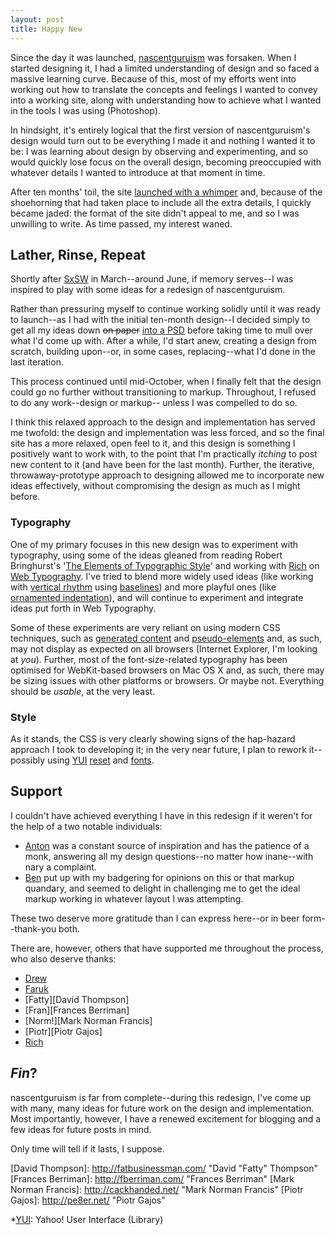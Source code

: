 ```yaml
---
layout: post
title: Happy New
---
```

Since the day it was launched, [nascentguruism][ng] was forsaken. When I
started designing it, I had a limited understanding of design and so
faced a massive learning curve. Because of this, most of my efforts went
into working out how to translate the concepts and feelings I wanted to
convey into a working site, along with understanding how to achieve what
I wanted in the tools I was using (Photoshop).

In hindsight, it's entirely logical that the first version of
nascentguruism's design would turn out to be everything I made it and
nothing I wanted it to be: I was learning about design by observing and
experimenting, and so would quickly lose focus on the overall design,
becoming preoccupied with whatever details I wanted to introduce at that
moment in time.

After ten months' toil, the site [launched with a whimper][launched]
and, because of the shoehorning that had taken place to include all the
extra details, I quickly became jaded: the format of the site didn't
appeal to me, and so I was unwilling to write. As time passed, my
interest waned.

## Lather, Rinse, Repeat

Shortly after [SxSW][SxSW06] in March--around June, if memory serves--I
was inspired to play with some ideas for a redesign of nascentguruism.

Rather than pressuring myself to continue working solidly until it was
ready to launch--as I had with the initial ten-month design--I decided
simply to get all my ideas down <del>on paper</del> <ins>into a
PSD</ins> before taking time to mull over what I'd come up with. After a
while, I'd start anew, creating a design from scratch, building
upon--or, in some cases, replacing--what I'd done in the last iteration.

This process continued until mid-October, when I finally felt that the
design could go no further without transitioning to markup. Throughout,
I refused to do any work--design or markup-- unless I was compelled to
do so.

I think this relaxed approach to the design and implementation has
served me twofold: the design and implementation was less forced, and so
the final site has a more relaxed, open feel to it, and this design is
something I positively want to work with, to the point that I'm
practically *itching* to post new content to it (and have been for the
last month). Further, the iterative, throwaway-prototype approach to
designing allowed me to incorporate new ideas effectively, without
compromising the design as much as I might before.

### Typography

One of my primary focuses in this new design was to experiment with
typography, using some of the ideas gleaned from reading Robert
Bringhurst's '[The Elements of Typographic Style][Elements]' and working
with [Rich][Rich Rutter] on [Web Typography][]. I've tried to blend more
widely used ideas (like working with [vertical rhythm][wt §2.2.2] using
[baselines][]) and more playful ones (like [ornamented indentation][wt
§2.3.2]), and will continue to experiment and integrate ideas put forth
in Web Typography.

Some of these experiments are very reliant on using modern CSS
techniques, such as [generated content][] and [pseudo-elements][] and,
as such, may not display as expected on all browsers (Internet Explorer,
I'm looking at *you*). Further, most of the font-size-related typography
has been optimised for WebKit-based browsers on Mac OS X and, as such,
there may be sizing issues with other platforms or browsers. Or maybe
not. Everything should be *usable*, at the very least.

### Style

As it stands, the CSS is very clearly showing signs of the hap-hazard
approach I took to developing it; in the very near future, I plan to
rework it--possibly using [YUI][YUI] [reset][YUI reset] and [fonts][YUI
fonts].

## Support

I couldn't have achieved everything I have in this redesign if it
weren't for the help of a two notable individuals:

* [Anton][Anton Peck] was a constant source of inspiration and has the
  patience of a monk, answering all my design questions--no matter how
  inane--with nary a complaint.
* [Ben][Ben Ward] put up with my badgering for opinions on this or that
  markup quandary, and seemed to delight in challenging me to get the
  ideal markup working in whatever layout I was attempting.

These two deserve more gratitude than I can express here--or in beer
form--thank-you both.

There are, however, others that have supported me throughout the
process, who also deserve thanks:

* [Drew][Drew McLellan]
* [Faruk][Faruk Ateş]
* [Fatty][David Thompson]
* [Fran][Frances Berriman]
* [Norm!][Mark Norman Francis]
* [Piotr][Piotr Gajos]
* [Rich][Rich Rutter]


## *Fin*?

nascentguruism is far from complete--during this redesign, I've come up
with many, many ideas for future work on the design and implementation.
Most importantly, however, I have a renewed excitement for blogging and
a few ideas for future posts in mind.

Only time will tell if it lasts, I suppose.

[ng]:				/
[launched]:			/journal/the-inaugural-post/
[SxSW06]:			http://2006.sxsw.com/
[Elements]:			 http://www.amazon.co.uk/Elements-Typographic-Style-Robert-Bringhurst/dp/0881791326/
[Rich Rutter]:		http://clagnut.com/ "Rich Rutter"
[Web Typography]: 	http://webtypography.net/
[wt §2.2.2]:		http://webtypography.net/Rhythm_and_Proportion/Vertical_Motion/2.2.2/ "Web Typography §2.2.2: Add and delete vertical space in measured intervals"
[wt §2.3.2]:		http://webtypography.net/Rhythm_and_Proportion/Blocks_and_Paragraphs/2.3.2/ "Web Typography §2.3.2: In continuous text mark all paragraphs after the first with an indent of at least one en"
[baselines]: 		/journal/happy-new?show=baselines "View this page with baselines visible"
[generated content]: http://www.w3.org/TR/CSS21/generate.html "CSS 2.1 §12: Generated content, automatic numbering, and lists"
[pseudo-elements]: http://www.w3.org/TR/CSS21/selector.html#q20 "CSS 2.1 §5.12: Selectors (Pseudo-elements)"
[YUI]:				http://developer.yahoo.com/yui/
[YUI reset]:		http://developer.yahoo.com/yui/reset/
[YUI fonts]:		http://developer.yahoo.com/yui/fonts/

[Anton Peck]:		http://antonpeck.com/ "Anton Peck"
[Ben Ward]:			http://ben-ward.co.uk/ "Ben Ward"
[Drew McLellan]:		http://allinthehead.com/ "Drew McLellan"
[Faruk Ateş]:		http://kurafire.net/ "Faruk Ateş"
[David Thompson]:	http://fatbusinessman.com/ "David "Fatty" Thompson"
[Frances Berriman]:	http://fberriman.com/ "Frances Berriman"
[Mark Norman Francis]:	http://cackhanded.net/ "Mark Norman Francis"
[Piotr Gajos]:		http://pe8er.net/	"Piotr Gajos"

*[YUI]: Yahoo! User Interface (Library)
